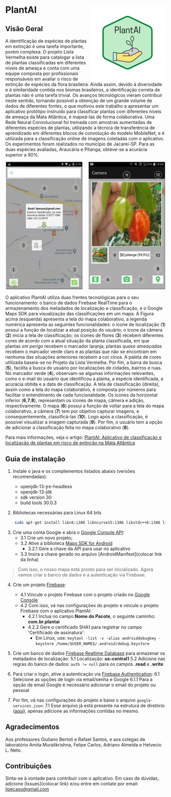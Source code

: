 # PlantAI <img src="img/PlantAI.png" align="right" width="240" />


## Visão Geral

A identificação de espécies de plantas em extinção é uma tarefa importante, porém complexa. O projeto Lista Vermelha existe para catalogar a lista de plantas classificadas em diferentes níveis de ameaça e conta com uma equipe composta por profissionais responsáveis em avaliar o risco de extinção de espécies da flora brasileira. Ainda assim, devido à diversidade e à similaridade contida nos biomas brasileiros, a identificação correta de plantas não é uma tarefa trivial. Os avanços tecnológicos vieram contribuir neste sentido, tornando possível a obtenção de um grande volume de dados de diferentes fontes, o que motivou este trabalho a apresentar um aplicativo protótipo instruído para classificar plantas com diferentes níveis de ameaça da Mata Atlântica, e mapeá-las de forma colaborativa. Uma Rede Neural Convolucional foi treinada com amostras aumentadas de diferentes espécies de plantas, utilizando a técnica de transferência de aprendizado em diferentes blocos de convolução do modelo MobileNet, e é utilizada para a classificação online de imagens coletadas com o aplicativo. Os experimentos foram realizados no município de Jacareí-SP. Para as duas espécies avaliadas, Araucária e Pitanga, obteve-se a acurácia superior a 90%.


<p align="center">
 <img src="img/plantai_mapa.png" width="240" />&nbsp;&nbsp;&nbsp;&nbsp;

 <img src="img/plantai_classificacao.png" width="240" />
 
</p>


O aplicativo PlantAI utiliza duas frentes tecnológicas para o seu funcionamento: o banco de dados Firebase RealTime para o armazenamento dos metadados de localização e classificação, e o Google Maps SDK para visualização das classificações em um mapa. A Figura acima (esquerda) apresenta a tela do mapa colaborativo, a legenda numérica apresenta as seguintes funcionalidades: o ícone de localização (**1**) possui a função de localizar a atual posição do usuário; o ícone da câmera (**2**) inicia a tela de classificação; os ícones de flores (**3**) recebem diferentes cores de acordo com a atual situação da planta classificada, em que plantas *em perigo* recebem o marcador laranja, plantas *quase ameaçadas* recebem o marcador verde claro e as plantas que não se encontram em nenhuma das situações anteriores recebem a cor cinza. A paleta de cores utilizada baseia-se no Projeto da Lista Vermelha. Por fim, a barra de busca (**5**), facilita a busca do usuário por localizações de cidades, bairros e ruas. No marcador verde (**4**), observam-se algumas informações relevantes, como o e-mail do usuário que identificou a planta, a espécie identificada, a acurácia obtida e a data de classificação. A tela de classificação (direita), assim como a tela do mapa colaborativo, é composta por números para facilitar o entendimento de cada funcionalidade. Os ícones da horizontal inferior (**6**,**7**,**8**), representam os ícones de mapa, câmera e adição, respectivamente. O mapa (**6**) possui a função de voltar para a tela do mapa colaborativo, a câmera (**7**) tem por objetivo  capturar imagens, e consequentemente, classificá-las (**10**). Logo após a classificação, é possível visualizar a imagem capturada (**9**). Por fim, o usuário tem a opção de adicionar a classificação feita no mapa colaborativo (**8**).




Para mais informações, veja o artigo: [PlantAI: Aplicativo de classificação e localização de plantas em risco de extinção na Mata Atlântica](https://doi.org/10.5753/wcama.2020.11014)

## Guia de instalação

1. Instale o java e os complementos listados abaixo (versões recomendadas):
    - openjdk-13-jre-headless
    - openjdk-13-jdk
    - sdk version 30
    - build tools 30.0.3	
	
2. Bibliotecas necessárias para Linux 64 bits

```bash
    sudo apt-get install libc6:i386 libncurses5:i386 libstdc++6:i386 lib32z1 libbz2-1.0:i386
```
 
3. Crie uma conta Google e abra o [Google Console API](https://console.developers.google.com):
    - 3.1 Crie um novo projeto;
	- 3.2 Ative a biblioteca [Maps SDK for Android](https://developers.google.com/maps/documentation/android-sdk)
	    - 3.2.1 Gere a chave da API para usar no aplicativo
	- 3.3 Insira a chave gerado no arquivo [AndroidManifest](colocar link da linha)

> Com isso, o nosso mapa está pronto para ser inicializado. Agora vamos criar o banco de dados e a autenticação via Firebase.

4. Crie um projeto [Firebase](https://firebase.google.com):
	- 4.1 Vincule o projeto Firebase com o projeto criado no [Google Console](https://console.developers.google.com)
	- 4.2 Com isso, vá nas configurações do projeto e vincule o projeto Firebase com o aplicativo PlantAI:
	    - 4.2.1 Inclua no campo **Nome do Pacote**, o seguinte caminho: **com.br.plantai**
	    - 4.2.2 Gere o certificado SHA1 para registrar no campo 'Certificado de assinatura':
	        - Em Linux, use: 
	        ```keytool -list -v -alias androiddebugkey -keystore /home/$USER_NAME$/.android/debug.keystore```
	
5. Crie um banco de dados [Firebase Realtime Database](https://firebase.google.com/docs/database) para armazenar os metadados de localização:
	5.1 Localização: **us-central1**
	5.2 Adicione nas regras do banco de dados: `auth != null` para os campos **.read** e **.write**

6. Para criar o login, ative a autenticação via [Firebase Authentication](https://firebase.google.com/docs/auth):
    6.1 Selecione as opções de login via email/senha e Google
    	6.1.1 Para a opção de email Google é necessário adicionar o email do projeto ou pessoal
        
7. Por fim, vá nas configurações do projeto e baixe o arquivo `google-services.json`:
    7.1 Esse arquivo já está presente na estrutura de diretório ([aqui]()), apenas adicione as informações
    contidas no mesmo.
    
## Agradecimentos
Aos professores Giuliano Bertoti e Rafael Santos, e aos colegas de laboratório Amita Muralikrishna, Felipe Carlos, Adriano Almeida e Helvecio L. Neto.

## Contribuições
Sinta-se à vontade para contribuir com o aplicativo. Em caso de dúvidas, adicione [Issues](colocar link) e/ou entre em contate por email: lipecaso@gmail.com
